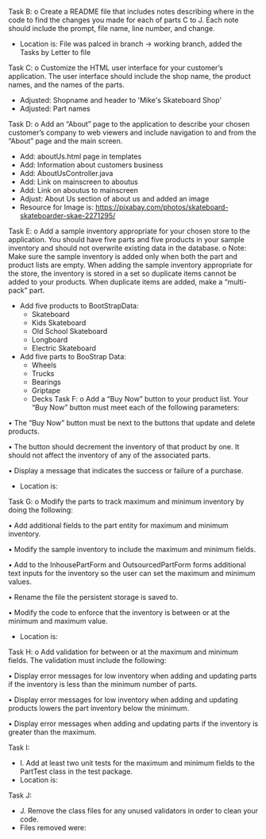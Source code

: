 Task B:
 o Create a README file that includes notes describing where in the code 
to find the changes you made for each of parts C to J. Each note should 
include the prompt, file name, line number, and change.

 - Location is: File was palced in branch -> working branch, added the 
Tasks by Letter to file 

Task C:
 o Customize the HTML user interface for your customer’s application. The 
user interface should include the shop name, the product names, and the 
names of the parts.

 - Adjusted: Shopname and header to 'Mike's Skateboard Shop'
 - Adjusted: Part names

Task D:
 o Add an “About” page to the application to describe your chosen 
customer’s company to web viewers and include navigation to and from the 
“About” page and the main screen.

 - Add: aboutUs.html page in templates
 - Add: Information about customers business
 - Add: AboutUsController.java
 - Add: Link on mainscreen to aboutus
 - Add: Link on aboutus to mainscreen
 - Adjust: About Us section of about us and added an image
 - Resource for Image is: 
https://pixabay.com/photos/skateboard-skateboarder-skae-2271295/
 
Task E:
 o  Add a sample inventory appropriate for your chosen store to the 
application. You should have five parts and five products in your sample 
inventory and should not overwrite existing data in the database.
 o Note: Make sure the sample inventory is added only when both the part 
and product lists are empty. When adding the sample inventory appropriate 
for the store, the inventory is stored in a set so duplicate items cannot 
be added to your products. When duplicate items are added, make a 
“multi-pack” part.

- Add five products to BootStrapData:
  - Skateboard
  - Kids Skateboard
  - Old School Skateboard
  - Longboard
  - Electric Skateboard
- Add five parts to BooStrap Data:
  - Wheels
  - Trucks
  - Bearings
  - Griptape
  - Decks
Task F:
 o Add a “Buy Now” button to your product list. Your “Buy Now” 
button must 
meet each of the following parameters:

•   The “Buy Now” button must be next to the buttons that update and 
delete products.

•   The button should decrement the inventory of that product by one. It 
should not affect the inventory of any of the associated parts.

•   Display a message that indicates the success or failure of a purchase.

- Location is:

Task G:
 o Modify the parts to track maximum and minimum inventory by doing the 
following:

•   Add additional fields to the part entity for maximum and minimum 
inventory.

•   Modify the sample inventory to include the maximum and minimum fields.

•   Add to the InhousePartForm and OutsourcedPartForm forms additional 
text inputs for the inventory so the user can set the maximum and minimum 
values.

•   Rename the file the persistent storage is saved to.

•   Modify the code to enforce that the inventory is between or at the 
minimum and maximum value.

- Location is:

Task H:
 o Add validation for between or at the maximum and minimum fields. The 
validation must include the following:

•   Display error messages for low inventory when adding and updating 
parts if the inventory is less than the minimum number of parts.

•   Display error messages for low inventory when adding and updating 
products lowers the part inventory below the minimum.

•   Display error messages when adding and updating parts if the inventory 
is greater than the maximum.

Task I:
- I.  Add at least two unit tests for the maximum and minimum fields to 
the PartTest class in the test package.
- Location is:

Task J:
- J.  Remove the class files for any unused validators in order to clean 
your code.
- Files removed were:

